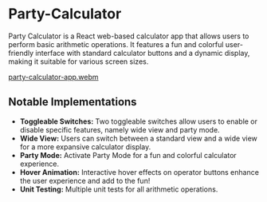 # Party-Calculator
Party Calculator is a React web-based calculator app that allows users to perform basic arithmetic operations. It features a fun and colorful user-friendly interface with standard calculator buttons and a dynamic display, making it suitable for various screen sizes.

[party-calculator-app.webm](https://github.com/gitped/party-calculator/assets/81792238/ea87e6bf-7b6e-4cb4-997a-d9979f785bdb)

## Notable Implementations
- **Toggleable Switches:** Two toggleable switches allow users to enable or disable specific features, namely wide view and party mode.
- **Wide View:** Users can switch between a standard view and a wide view for a more expansive calculator display.
- **Party Mode:** Activate Party Mode for a fun and colorful calculator experience.
- **Hover Animation:** Interactive hover effects on operator buttons enhance the user experience and add to the fun!
- **Unit Testing:** Multiple unit tests for all arithmetic operations.
